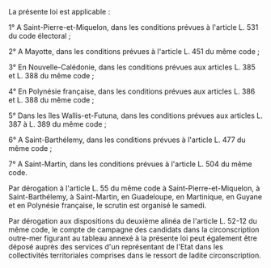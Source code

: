 La présente loi est applicable :

1° A Saint-Pierre-et-Miquelon, dans les conditions prévues à l'article L. 531 du code électoral ;

2° A Mayotte, dans les conditions prévues à l'article L. 451 du même code ;

3° En Nouvelle-Calédonie, dans les conditions prévues aux articles L. 385 et L. 388 du même code ;

4° En Polynésie française, dans les conditions prévues aux articles L. 386 et L. 388 du même code ;

5° Dans les îles Wallis-et-Futuna, dans les conditions prévues aux articles L. 387 à L. 389 du même code ;

6° A Saint-Barthélemy, dans les conditions prévues à l'article L. 477 du même code ;

7° A Saint-Martin, dans les conditions prévues à l'article L. 504 du même code.

Par dérogation à l'article L. 55 du même code à Saint-Pierre-et-Miquelon, à Saint-Barthélemy, à Saint-Martin, en Guadeloupe, en Martinique, en Guyane et en Polynésie française, le scrutin est organisé le samedi.

Par dérogation aux dispositions du deuxième alinéa de l'article L. 52-12 du même code, le compte de campagne des candidats dans la circonscription outre-mer figurant au tableau annexé à la présente loi peut également être déposé auprès des services d'un représentant de l'Etat dans les collectivités territoriales comprises dans le ressort de ladite circonscription.
